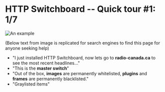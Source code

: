 # HTTP Switchboard -- Quick tour #1: 1/7

![An example](https://raw.github.com/gorhill/httpswitchboard/master/doc/img/quicktour-001-a.jpg)

(Below text from image is replicated for search engines to find this page for anyone seeking help)
- "I just installed HTTP Switchboard, now lets go to **radio-canada.ca** to see the most recent headlines..."
- "This is the **master switch**"
- "Out of the box, **images** are permanently whitelisted, **plugins** and **frames** are permanently 
blacklisted."
- "Graylisted items"